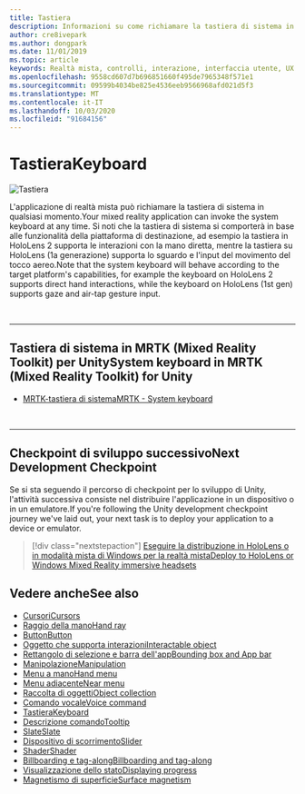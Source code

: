 ```yaml
---
title: Tastiera
description: Informazioni su come richiamare la tastiera di sistema in MRTK.
author: cre8ivepark
ms.author: dongpark
ms.date: 11/01/2019
ms.topic: article
keywords: Realtà mista, controlli, interazione, interfaccia utente, UX
ms.openlocfilehash: 9558cd607d7b696851660f495de7965348f571e1
ms.sourcegitcommit: 09599b4034be825e4536eeb9566968afd021d5f3
ms.translationtype: MT
ms.contentlocale: it-IT
ms.lasthandoff: 10/03/2020
ms.locfileid: "91684156"
---
```

# <a name="keyboard"></a><span data-ttu-id="56b97-104">Tastiera</span><span class="sxs-lookup"><span data-stu-id="56b97-104">Keyboard</span></span>

![Tastiera](images/UX_Hero_Keyboard.jpg)

<span data-ttu-id="56b97-106">L'applicazione di realtà mista può richiamare la tastiera di sistema in qualsiasi momento.</span><span class="sxs-lookup"><span data-stu-id="56b97-106">Your mixed reality application can invoke the system keyboard at any time.</span></span> <span data-ttu-id="56b97-107">Si noti che la tastiera di sistema si comporterà in base alle funzionalità della piattaforma di destinazione, ad esempio la tastiera in HoloLens 2 supporta le interazioni con la mano diretta, mentre la tastiera su HoloLens (1a generazione) supporta lo sguardo e l'input del movimento del tocco aereo.</span><span class="sxs-lookup"><span data-stu-id="56b97-107">Note that the system keyboard will behave according to the target platform's capabilities, for example the keyboard on HoloLens 2 supports direct hand interactions, while the keyboard on HoloLens (1st gen) supports gaze and air-tap gesture input.</span></span>


<br>

---

## <a name="system-keyboard-in-mrtk-mixed-reality-toolkit-for-unity"></a><span data-ttu-id="56b97-108">Tastiera di sistema in MRTK (Mixed Reality Toolkit) per Unity</span><span class="sxs-lookup"><span data-stu-id="56b97-108">System keyboard in MRTK (Mixed Reality Toolkit) for Unity</span></span>

* [<span data-ttu-id="56b97-109">MRTK-tastiera di sistema</span><span class="sxs-lookup"><span data-stu-id="56b97-109">MRTK - System keyboard</span></span>](https://microsoft.github.io/MixedRealityToolkit-Unity/Documentation/README_SystemKeyboard.html)

<br>

---

## <a name="next-development-checkpoint"></a><span data-ttu-id="56b97-110">Checkpoint di sviluppo successivo</span><span class="sxs-lookup"><span data-stu-id="56b97-110">Next Development Checkpoint</span></span>

<span data-ttu-id="56b97-111">Se si sta seguendo il percorso di checkpoint per lo sviluppo di Unity, l'attività successiva consiste nel distribuire l'applicazione in un dispositivo o in un emulatore.</span><span class="sxs-lookup"><span data-stu-id="56b97-111">If you're following the Unity development checkpoint journey we've laid out, your next task is to deploy your application to a device or emulator.</span></span> 

> [!div class="nextstepaction"]
> [<span data-ttu-id="56b97-112">Eseguire la distribuzione in HoloLens o in modalità mista di Windows per la realtà mista</span><span class="sxs-lookup"><span data-stu-id="56b97-112">Deploy to HoloLens or Windows Mixed Reality immersive headsets</span></span>](../develop/platform-capabilities-and-apis/using-visual-studio.md)

## <a name="see-also"></a><span data-ttu-id="56b97-113">Vedere anche</span><span class="sxs-lookup"><span data-stu-id="56b97-113">See also</span></span>

* [<span data-ttu-id="56b97-114">Cursori</span><span class="sxs-lookup"><span data-stu-id="56b97-114">Cursors</span></span>](cursors.md)
* [<span data-ttu-id="56b97-115">Raggio della mano</span><span class="sxs-lookup"><span data-stu-id="56b97-115">Hand ray</span></span>](point-and-commit.md)
* [<span data-ttu-id="56b97-116">Button</span><span class="sxs-lookup"><span data-stu-id="56b97-116">Button</span></span>](button.md)
* [<span data-ttu-id="56b97-117">Oggetto che supporta interazioni</span><span class="sxs-lookup"><span data-stu-id="56b97-117">Interactable object</span></span>](interactable-object.md)
* [<span data-ttu-id="56b97-118">Rettangolo di selezione e barra dell'app</span><span class="sxs-lookup"><span data-stu-id="56b97-118">Bounding box and App bar</span></span>](app-bar-and-bounding-box.md)
* [<span data-ttu-id="56b97-119">Manipolazione</span><span class="sxs-lookup"><span data-stu-id="56b97-119">Manipulation</span></span>](direct-manipulation.md)
* [<span data-ttu-id="56b97-120">Menu a mano</span><span class="sxs-lookup"><span data-stu-id="56b97-120">Hand menu</span></span>](hand-menu.md)
* [<span data-ttu-id="56b97-121">Menu adiacente</span><span class="sxs-lookup"><span data-stu-id="56b97-121">Near menu</span></span>](near-menu.md)
* [<span data-ttu-id="56b97-122">Raccolta di oggetti</span><span class="sxs-lookup"><span data-stu-id="56b97-122">Object collection</span></span>](object-collection.md)
* [<span data-ttu-id="56b97-123">Comando vocale</span><span class="sxs-lookup"><span data-stu-id="56b97-123">Voice command</span></span>](voice-input.md)
* [<span data-ttu-id="56b97-124">Tastiera</span><span class="sxs-lookup"><span data-stu-id="56b97-124">Keyboard</span></span>](keyboard.md)
* [<span data-ttu-id="56b97-125">Descrizione comando</span><span class="sxs-lookup"><span data-stu-id="56b97-125">Tooltip</span></span>](tooltip.md)
* [<span data-ttu-id="56b97-126">Slate</span><span class="sxs-lookup"><span data-stu-id="56b97-126">Slate</span></span>](slate.md)
* [<span data-ttu-id="56b97-127">Dispositivo di scorrimento</span><span class="sxs-lookup"><span data-stu-id="56b97-127">Slider</span></span>](slider.md)
* [<span data-ttu-id="56b97-128">Shader</span><span class="sxs-lookup"><span data-stu-id="56b97-128">Shader</span></span>](shader.md)
* [<span data-ttu-id="56b97-129">Billboarding e tag-along</span><span class="sxs-lookup"><span data-stu-id="56b97-129">Billboarding and tag-along</span></span>](billboarding-and-tag-along.md)
* [<span data-ttu-id="56b97-130">Visualizzazione dello stato</span><span class="sxs-lookup"><span data-stu-id="56b97-130">Displaying progress</span></span>](progress.md)
* [<span data-ttu-id="56b97-131">Magnetismo di superficie</span><span class="sxs-lookup"><span data-stu-id="56b97-131">Surface magnetism</span></span>](surface-magnetism.md)
